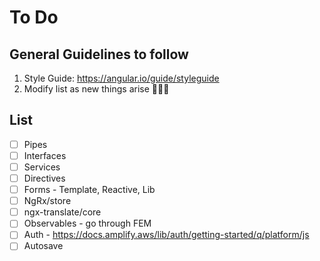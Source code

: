 # To Do

## General Guidelines to follow

1. Style Guide: https://angular.io/guide/styleguide
2. Modify list as new things arise 👩🏻‍💻

## List

- [ ] Pipes
- [ ] Interfaces
- [ ] Services
- [ ] Directives
- [ ] Forms - Template, Reactive, Lib
- [ ] NgRx/store
- [ ] ngx-translate/core
- [ ] Observables - go through FEM
- [ ] Auth - https://docs.amplify.aws/lib/auth/getting-started/q/platform/js
- [ ] Autosave
